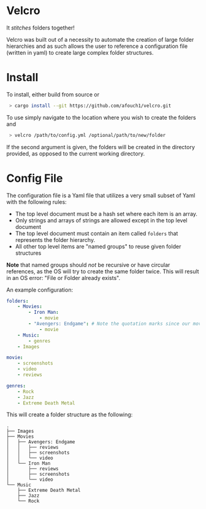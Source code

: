 # Velcro

It *stitches* folders together!

Velcro was built out of a necessity to automate the creation
of large folder hierarchies and as such allows the user to reference
a configuration file (written in yaml) to create large complex
folder structures. 

# Install

To install, either build from source or 

```bash
 > cargo install --git https://github.com/afouch1/velcro.git
``` 

To use simply navigate to the location where you wish to create the folders and 

```bash
 > velcro /path/to/config.yml /optional/path/to/new/folder
``` 

If the second argument is given, the folders
will be created in the directory provided, as opposed to the current working directory. 

# Config File

The configuration file is a Yaml file that utilizes a very small subset of Yaml
with the following rules:

 - The top level document must be a hash set where each item is an array.
 - Only strings and arrays of strings are allowed except in the top level document
 - The top level document must contain an item called `folders` that represents the folder hierarchy.
 - All other top level items are "named groups" to reuse given folder structures

**Note** that named groups should *not* be recursive or have circular references, as 
the OS will try to create the same folder twice. This will result in an OS error: 
"File or Folder already exists". 

An example configuration:

```yaml
folders: 
    - Movies:
        - Iron Man:
            - movie
        - "Avengers: Endgame": # Note the quotation marks since our movie contains a colon
            - movie
    - Music:
        - genres
    - Images

movie:
    - screenshots
    - video
    - reviews

genres:
    - Rock
    - Jazz
    - Extreme Death Metal
```

This will create a folder structure as the following:

```
.
├── Images
├── Movies
│   ├── Avengers: Endgame
│   │   ├── reviews
│   │   ├── screenshots
│   │   └── video
│   └── Iron Man
│       ├── reviews
│       ├── screenshots
│       └── video
└── Music
    ├── Extreme Death Metal
    ├── Jazz
    └── Rock
```